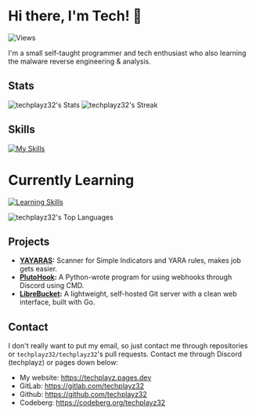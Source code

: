 # Hi there, I'm Tech! 👋
![Views](https://komarev.com/ghpvc/?username=techplayz32)

I'm a small self-taught programmer and tech enthusiast who also learning the malware reverse engineering & analysis.

## Stats
![techplayz32's Stats](https://github-readme-stats.vercel.app/api?username=techplayz32&theme=dark&show_icons=true&hide_border=false&count_private=false&layout=compact)
![techplayz32's Streak](https://github-readme-streak-stats.herokuapp.com/?user=techplayz32&theme=dark&hide_border=false&layout=compact)

## Skills
[![My Skills](https://skillicons.dev/icons?i=ts,go,docker,mongodb,git,react,nextjs,py,supabase,bun,java,vscodium,pycharm,windows)](https://skillicons.dev)

# Currently Learning
[![Learning Skills](https://skillicons.dev/icons?i=astro,cpp,cs,rails,ruby,rust,nix)](https://skillicons.dev)

![techplayz32's Top Languages](https://github-readme-stats.vercel.app/api/top-langs/?username=techplayz32&theme=dark&show_icons=true&hide_border=false&layout=compact)

## Projects
- **[YAYARAS](https://github.com/techplayz32/yayaras):** Scanner for Simple Indicators and YARA rules, makes job gets easier.
- **[PlutoHook](https://github.com/techplayz32/plutohook):** A Python-wrote program for using webhooks through Discord using CMD.
- **[LibreBucket](https://github.com/standard-group/librebucket):** A lightweight, self-hosted Git server with a clean web interface, built with Go.

## Contact
I don't really want to put my email, so just contact me through repositories or `techplayz32/techplayz32`'s pull requests.
Contact me through Discord (techplayz) or pages down below:
 
- My website: https://techplayz.pages.dev
- GitLab: https://gitlab.com/techplayz32
- Github: https://github.com/techplayz32
- Codeberg: https://codeberg.org/techplayz32

<!---


VmlBOUlFZ0tSaUE5SUZZS1NDQTlJRVlLVnlBOUlGTUtWU0E5SUV3S1VpQTlJRVFLUnlBOUlGUUtDaklnUFNBNUNqRWdQU0F3Q2pNZ1BTQTRDalVnUFNBMkNqUWdQU0ExQ2pjZ1BTQTBDallnUFNBM0NqZ2dQU0F6Q2pBZ1BTQXhDamtnUFNBeUNncEdWa2hNVmxNZ1NFUlVWaUJWUmlBME16ZzFNVEk9


techplayz32/techplayz32 is a ✨ special ✨ repository because its `README.md` (this file) appears on your GitHub profile.
You can click the Preview link to take a look at your changes.























































--->
